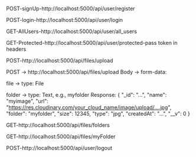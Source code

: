 <!-- Api End Points i have tested in postman -->

POST-signUp-http://localhost:5000/api/user/register

POST-login-http://localhost:5000/api/user/login

GET-AllUsers-http://localhost:5000/api/user/all_users

GET-Protected-http://localhost:5000/api/user/protected-pass token in headers

<!-- CLOUDINARY_URL=cloudinary://<your_api_key>:<your_api_secret>@dbsg3chsc -->

POST-http://localhost:5000/api/files/upload

POST → http://localhost:5000/api/files/upload
Body → form-data:

file → type: File

folder → type: Text, e.g., myfolder
Response:
{
"\_id": "...",
"name": "myimage",
"url": "https://res.cloudinary.com/your_cloud_name/image/upload/....jpg",
"folder": "myfolder",
"size": 12345,
"type": "jpg",
"createdAt": "...",
"\_\_v": 0
}

GET-http://localhost:5000/api/files/folders

GET-http://localhost:5000/api/files/myFolder

POST-http://localhost:5000/api/user/logout
